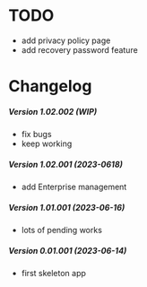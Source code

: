 TODO
====

 * add privacy policy page
 * add recovery password feature

Changelog
=========

##### Version 1.02.002 (WIP)
 * fix bugs
 * keep working

##### Version 1.02.001 (2023-0618)
 * add Enterprise management

##### Version 1.01.001 (2023-06-16)
 * lots of pending works

##### Version 0.01.001 (2023-06-14)
 * first skeleton app
